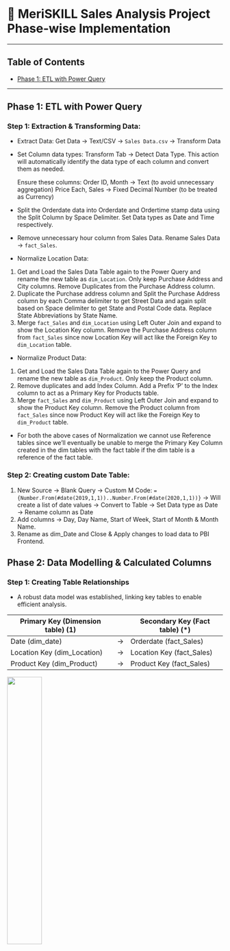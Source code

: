 # 🧬 MeriSKILL Sales Analysis Project Phase-wise Implementation

---

## Table of Contents
- [Phase 1: ETL with Power Query](#phase-1-etl-with-power-query)

---

## Phase 1: ETL with Power Query

### Step 1: Extraction & Transforming Data:

- Extract Data: Get Data → Text/CSV → `Sales Data.csv` → Transform Data
- Set Column data types: Transform Tab → Detect Data Type. This action will automatically identify the data type of each column and convert them as needed.

  Ensure these columns: Order ID, Month → Text (to avoid unnecessary aggregation) Price Each, Sales → Fixed Decimal Number (to be treated as Currency)
- Split the Orderdate data into Orderdate and Ordertime stamp data using the Split Column by Space Delimiter. Set Data types as Date and Time respectively.
- Remove unnecessary hour column from Sales Data. Rename Sales Data → `fact_Sales`.
- Normalize Location Data:
1. Get and Load the Sales Data Table again to the Power Query and rename the new table as `dim_Location`. Only keep Purchase Address and City columns. Remove Duplicates from the Purchase Address column.
2. Duplicate the Purchase address column and Split the Purchase Address column by each Comma delimiter to get Street Data and again split based on Space delimiter to get State and Postal Code data. Replace State Abbreviations by State Name.
3. Merge `fact_Sales` and `dim_Location` using Left Outer Join and expand to show the Location Key column. Remove the Purchase Address column from `fact_Sales` since now Location Key will act like the Foreign Key to `dim_Location` table.
- Normalize Product Data:
1. Get and Load the Sales Data Table again to the Power Query and rename the new table as `dim_Product`. Only keep the Product column.
2. Remove duplicates and add Index Column. Add a Prefix ‘P’ to the Index column to act as a Primary Key for Products table.
3. Merge `fact_Sales` and `dim_Product` using Left Outer Join and expand to show the Product Key column. Remove the Product column from `fact_Sales` since now Product Key will act like the Foreign Key to `dim_Product` table.
- For both the above cases of Normalization we cannot use Reference tables since we’ll eventually be unable to merge the Primary Key Column created in the dim tables with the fact table if the dim table is a reference of the fact table.

### Step 2: Creating custom Date Table:

1. New Source → Blank Query → Custom M Code: `= {Number.From(#date(2019,1,1))..Number.From(#date(2020,1,1))}` → Will create a list of date values → Convert to Table → Set Data type as Date → Rename column as Date
2. Add columns → Day, Day Name, Start of Week, Start of Month & Month Name.
3. Rename as dim_Date and Close & Apply changes to load data to PBI Frontend.

## Phase 2: Data Modelling & Calculated Columns

### Step 1: Creating Table Relationships

- A robust data model was established, linking key tables to enable efficient analysis.

|Primary Key (Dimension table) (1)||Secondary Key (Fact table) (*)|
|-|-|-|
|Date (dim_date)|→|Orderdate (fact_Sales)|
|Location Key (dim_Location)|→|Location Key (fact_Sales)|
|Product Key (dim_Product)|→|Product Key (fact_Sales)|

<img src="https://github.com/5ifar/MeriSKILL_Sales_Analysis/assets/146955609/aeb9cfc3-5eaa-49b3-9521-3d7f9e58c166" width="40%" height="40%">
